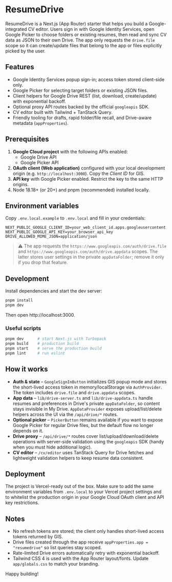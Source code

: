 # ResumeDrive

ResumeDrive is a Next.js (App Router) starter that helps you build a Google-integrated CV editor. Users sign in with Google Identity Services, open Google Picker to choose folders or existing resumes, then read and sync CV data as JSON to their own Drive. The app only requests the `drive.file` scope so it can create/update files that belong to the app or files explicitly picked by the user.

## Features

- Google Identity Services popup sign-in; access token stored client-side only.
- Google Picker for selecting target folders or existing JSON files.
- Client helpers for Google Drive REST (list, download, create/update) with exponential backoff.
- Optional proxy API routes backed by the official `googleapis` SDK.
- CV editor built with Tailwind + TanStack Query.
- Friendly tooling for drafts, rapid folder/file recall, and Drive-aware metadata (`appProperties`).

## Prerequisites

1. **Google Cloud project** with the following APIs enabled:
   - Google Drive API
   - Google Picker API
2. **OAuth client (Web application)** configured with your local development origin (e.g. `http://localhost:3000`). Copy the *Client ID* for GIS.
3. **API key** with Google Picker enabled. Restrict the key to the same HTTP origins.
4. Node 18.18+ (or 20+) and pnpm (recommended) installed locally.

## Environment variables

Copy `.env.local.example` to `.env.local` and fill in your credentials:

```env
NEXT_PUBLIC_GOOGLE_CLIENT_ID=your_web_client_id.apps.googleusercontent.com
NEXT_PUBLIC_GOOGLE_API_KEY=your_browser_api_key
DRIVE_ALLOWED_MIME_JSON=application/json
```

> ⚠️ The app requests the `https://www.googleapis.com/auth/drive.file` and `https://www.googleapis.com/auth/drive.appdata` scopes. The latter stores user settings in the private `appDataFolder`; remove it only if you drop that feature.

## Development

Install dependencies and start the dev server:

```bash
pnpm install
pnpm dev
```

Then open http://localhost:3000.

### Useful scripts

```bash
pnpm dev      # start Next.js with Turbopack
pnpm build    # production build
pnpm start    # serve the production build
pnpm lint     # run eslint
```

## How it works

- **Auth & state** – `GoogleSignInButton` initializes GIS popup mode and stores the short-lived access token in memory/localStorage via `AuthProvider`. The token includes `drive.file` and `drive.appdata` scopes.
- **App data** – `lib/drive-server.ts` and `lib/drive-appdata.ts` handle resumes and preferences in Drive's private `appDataFolder`, so content stays invisible in My Drive. `AppDataProvider` exposes upload/list/delete helpers across the UI via the `/api/drive/*` routes.
- **Optional picker** – `PickerButton` remains available if you want to expose Google Picker for regular Drive files, but the default flow no longer depends on it.
- **Drive proxy** – `/api/drive/*` routes cover list/upload/download/delete operations with server-side validation using the `googleapis` SDK (handy when you must hide additional logic).
- **CV editor** – `/cv/editor` uses TanStack Query for Drive fetches and lightweight validation helpers to keep resume data consistent.

## Deployment

The project is Vercel-ready out of the box. Make sure to add the same environment variables from `.env.local` to your Vercel project settings and to whitelist the production origin in your Google Cloud OAuth client and API key restrictions.

## Notes

- No refresh tokens are stored; the client only handles short-lived access tokens returned by GIS.
- Drive files created through the app receive `appProperties.app = "resumedrive"` so list queries stay scoped.
- Rate-limited Drive errors automatically retry with exponential backoff.
- Tailwind CSS 4 is used with the App Router layout/fonts. Update `app/globals.css` to match your branding.

Happy building!
